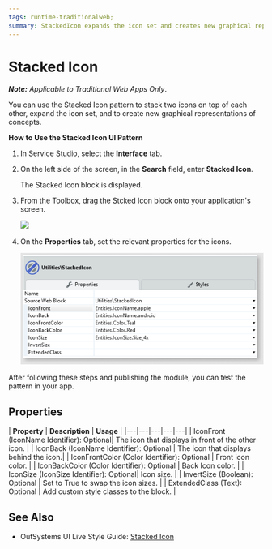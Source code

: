 ```yaml
---
tags: runtime-traditionalweb; 
summary: StackedIcon expands the icon set and creates new graphical representation of concepts.
---
```


# Stacked Icon

**_Note:_**  _Applicable to Traditional Web Apps Only_.

You can use the Stacked Icon pattern to stack two icons on top of each other, expand the icon set, and to create new graphical representations of concepts.  

**How to Use the Stacked Icon UI Pattern**

1. In Service Studio, select the **Interface** tab.
2. On the left side of the screen, in the **Search** field, enter **Stacked Icon**. 

    The Stacked Icon block is displayed.
    
    
3. From the Toolbox, drag the Stcked Icon block onto your application's screen.

    ![](<images/stackedicon-image-1.png>)

4. On the **Properties** tab, set the relevant properties for the icons. 

    ![](<images/stackedicon-image-7.png>)


After following these steps and publishing the module, you can test the pattern in your app.

## Properties

| **Property** |  **Description** |  **Usage** |
|---|---|---|---|---|
| IconFront (IconName Identifier): Optional| The icon that displays in front of the other icon. |
| IconBack (IconName Identifier): Optional | The icon that displays behind the icon.|
| IconFrontColor (Color Identifier): Optional | Front icon color. | 
| IconBackColor (Color Identifier): Optional | Back Icon color. |
| IconSize (IconSize Identifier): Optional| Icon size. |
| InvertSize (Boolean): Optional | Set to True to swap the icon sizes. |
| ExtendedClass (Text): Optional |  Add custom style classes to the block. | 


## See Also
* OutSystems UI Live Style Guide: [Stacked Icon](https://outsystemsui.outsystems.com/WebStyleGuidePreview/StackedIcon.aspx)

